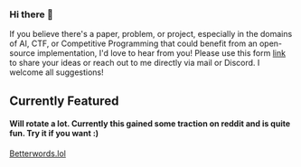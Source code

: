### Hi there :wave:
If you believe there's a paper, problem, or project, especially in the domains of AI, CTF, or Competitive Programming that could benefit from an open-source implementation, I'd love to hear from you! Please use this form [link](https://forms.gle/rCd5WCq74tR46e659) to share your ideas or reach out to me directly via mail or Discord. I welcome all suggestions!


## Currently Featured
#### Will rotate a lot. Currently this gained some traction on reddit and is quite fun. Try it if you want :) 
[Betterwords.lol](https://betterwords.lol)
